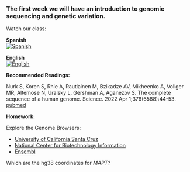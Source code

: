 ### The first week we will have an introduction to genomic sequencing and genetic variation. 

Watch our class: 

**Spanish**\
[![Spanish](https://img.youtube.com/vi/yje5AuvVrOA/0.jpg)](https://www.youtube.com/watch?v=yje5AuvVrOA)

**English**\
[![English](https://img.youtube.com/vi/6cXuEhXQUmc/0.jpg)](https://youtube.com/watch?v=6cXuEhXQUmc)

**Recommended Readings:**

Nurk S, Koren S, Rhie A, Rautiainen M, Bzikadze AV, Mikheenko A, Vollger MR, Altemose N, Uralsky L, Gershman A, Aganezov S. The complete sequence of a human genome. Science. 2022 Apr 1;376(6588):44-53. [pubmed](https://pubmed.ncbi.nlm.nih.gov/35357935/)

**Homework:**

Explore the Genome Browsers:

- [University of California Santa Cruz](https://genome.ucsc.edu/cgi-bin/hgGateway)
- [National Center for Biotechnology Information](https://www.ncbi.nlm.nih.gov/gdv/)
- [Ensembl](https://useast.ensembl.org/index.html)

Which are the hg38 coordinates for *MAPT*?
